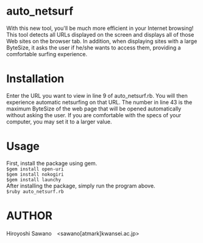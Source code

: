# auto_netsurf
With this new tool, you'll be much more efficient in your Internet browsing!
This tool detects all URLs displayed on the screen and displays all of those Web sites on the browser tab. In addition, when displaying sites with a large ByteSize, it asks the user if he/she wants to access them, providing a comfortable surfing experience.

# Installation
Enter the URL you want to view in line 9 of auto_netsurf.rb. You will then experience automatic netsurfing on that URL.
The number in line 43 is the maximum ByteSize of the web page that will be opened automatically without asking the user. If you are comfortable with the specs of your computer, you may set it to a larger value.

# Usage
First, install the package using gem.  
`$gem install open-uri`  
`$gem install nokogiri`  
`$gem install launchy`  
After installing the package, simply run the program above.  
`$ruby auto_netsurf.rb`

# AUTHOR
Hiroyoshi Sawano　<sawano[atmark]kwansei.ac.jp>
